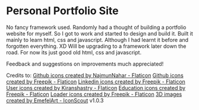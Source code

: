 # Personal Portfolio Site

No fancy framework used. Randomly had a thought of building a portfolio website for myself. So I got to work and started to design and build it. Built it mainly to learn html, css and javascript. Although I had learnt it before and forgotten everything. XD
Will be upgrading to a framework later down the road. For now its just good old html, css and javascript.

Feedback and suggestions on improvements much appreciated!


Credits to:
<a href="https://www.flaticon.com/free-icons/github" title="github icons">Github icons created by NajmunNahar - Flaticon</a>
<a href="https://www.flaticon.com/free-icons/github" title="github icons">Github icons created by Freepik - Flaticon</a>
<a href="https://www.flaticon.com/free-icons/linkedin" title="linkedin icons">Linkedin icons created by Freepik - Flaticon</a>
<a href="https://www.flaticon.com/free-icons/user" title="user icons">User icons created by Kiranshastry - Flaticon</a>
<a href="https://www.flaticon.com/free-icons/education" title="education icons">Education icons created by Freepik - Flaticon</a>
<a href="https://www.flaticon.com/free-icons/loader" title="loader icons">Loader icons created by Freepik - Flaticon</a>
<a href="https://iconscout.com/contributors/emefelart" title="3D Person Images">3D images created by EmefelArt - IconScout</a>
v1.0.3